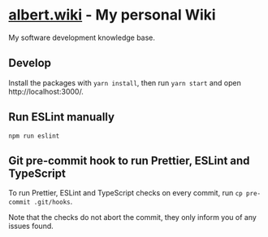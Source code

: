 # [albert.wiki](https://albert.wiki) - My personal Wiki

My software development knowledge base.

## Develop

Install the packages with `yarn install`, then run `yarn start` and open http://localhost:3000/.

## Run ESLint manually

```
npm run eslint
```

## Git pre-commit hook to run Prettier, ESLint and TypeScript

To run Prettier, ESLint and TypeScript checks on every commit, run `cp pre-commit .git/hooks`.

Note that the checks do not abort the commit, they only inform you of any issues found.
